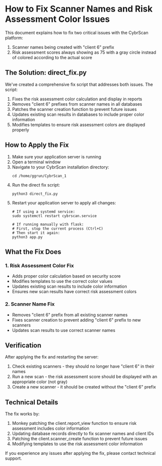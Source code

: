 # How to Fix Scanner Names and Risk Assessment Color Issues

This document explains how to fix two critical issues with the CybrScan platform:

1. Scanner names being created with "client 6" prefix
2. Risk assessment scores always showing as 75 with a gray circle instead of colored according to the actual score

## The Solution: direct_fix.py

We've created a comprehensive fix script that addresses both issues. The script:

1. Fixes the risk assessment color calculation and display in reports
2. Removes "client 6" prefixes from scanner names in all databases
3. Patches the scanner creation function to prevent future issues
4. Updates existing scan results in databases to include proper color information
5. Modifies templates to ensure risk assessment colors are displayed properly

## How to Apply the Fix

1. Make sure your application server is running
2. Open a terminal window
3. Navigate to your CybrScan installation directory:
   ```
   cd /home/ggrun/CybrScan_1
   ```
4. Run the direct fix script:
   ```
   python3 direct_fix.py
   ```
5. Restart your application server to apply all changes:
   ```
   # If using a systemd service:
   sudo systemctl restart cybrscan.service
   
   # If running manually with flask:
   # First, stop the current process (Ctrl+C)
   # Then start it again:
   python3 app.py
   ```

## What the Fix Does

### 1. Risk Assessment Color Fix

- Adds proper color calculation based on security score
- Modifies templates to use the correct color values
- Updates existing scan results to include color information
- Ensures new scan results have correct risk assessment colors

### 2. Scanner Name Fix

- Removes "client 6" prefix from all existing scanner names
- Fixes scanner creation to prevent adding "client 6" prefix to new scanners
- Updates scan results to use correct scanner names

## Verification

After applying the fix and restarting the server:

1. Check existing scanners - they should no longer have "client 6" in their names
2. Run a new scan - the risk assessment score should be displayed with an appropriate color (not gray)
3. Create a new scanner - it should be created without the "client 6" prefix

## Technical Details

The fix works by:

1. Monkey patching the client.report_view function to ensure risk assessment includes color information
2. Updating database records directly to fix scanner names and client IDs
3. Patching the client.scanner_create function to prevent future issues
4. Modifying templates to use the risk assessment color information

If you experience any issues after applying the fix, please contact technical support.